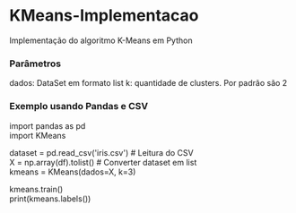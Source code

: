 # KMeans-Implementacao

Implementação do algoritmo K-Means em Python

### Parâmetros
dados: DataSet em formato list
k: quantidade de clusters. Por padrão são 2

### Exemplo usando Pandas e CSV


import pandas as pd <br>
import KMeans <br>

dataset = pd.read_csv('iris.csv') # Leitura do CSV <br>
X = np.array(df).tolist() # Converter dataset em list <br>
kmeans = KMeans(dados=X, k=3) <br>

kmeans.train() <br>
print(kmeans.labels()) <br>
